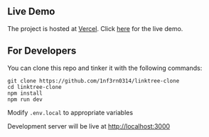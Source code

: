 ## Live Demo
The project is hosted at [Vercel](https://vercel.com). Click [here](https://linktree-clone-kappa-umber.vercel.app) for the live demo.

## For Developers

You can clone this repo and tinker it with the following commands:

```
git clone https://github.com/1nf3rn0314/linktree-clone
cd linktree-clone
npm install
npm run dev
```
Modify `.env.local` to appropriate variables

Development server will be live at [http://localhost:3000](http://localhost:3000)

